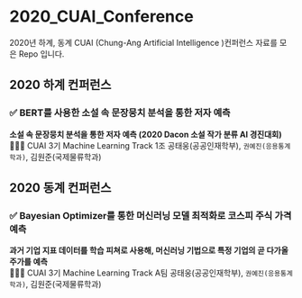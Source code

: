 # 2020_CUAI_Conference
2020년 하계, 동계 CUAI (Chung-Ang Artificial Intelligence )컨퍼런스 자료를 모은 Repo 입니다.

## 2020 하계 컨퍼런스 
### ✅ BERT를 사용한 소설 속 문장뭉치 분석을 통한 저자 예측

**소설 속 문장뭉치 분석을 통한 저자 예측  (2020 Dacon 소설 작가 분류 AI 경진대회)**  
👩🏻‍💻 CUAI 3기 Machine Learning Track 1조 
공태웅(공공인재학부), `권예진(응용통계학과)`, 김원준(국제물류학과)




## 2020 동계 컨퍼런스 
### ✅ Bayesian Optimizer를 통한 머신러닝 모델 최적화로 코스피 주식 가격 예측
**과거 기업 지표 데이터를 학습 피쳐로 사용해,
머신러닝 기법으로 특정 기업의 곧 다가올 주가를 예측**  
👩🏻‍💻 CUAI 3기 Machine Learning Track A팀
공태웅(공공인재학부), `권예진(응용통계학과)`, 김원준(국제물류학과)

